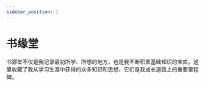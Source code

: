 ```yaml
---
sidebar_position: 1
---
```


# 书缘堂
书源堂不仅是我记录最初所学、所想的地方，也是我不断积累基础知识的宝库。这里收藏了我从学习生涯中获得的众多知识和思想，它们是我成长道路上的重要里程碑。